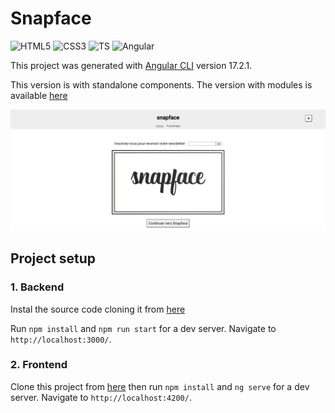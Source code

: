 # Snapface

![HTML5](https://img.shields.io/badge/HTML5-E34F26?style=for-the-badge&logo=html5&logoColor=white)
![CSS3](https://img.shields.io/badge/CSS3-1572B6?style=for-the-badge&logo=css3&logoColor=white)
![TS](https://img.shields.io/badge/TypeScript-F7DF1E?style=for-the-badge&logo=typescript&logoColor=black)
![Angular](https://img.shields.io/badge/angular-%23DD0031.svg?style=for-the-badge&logo=angular&logoColor=white)

This project was generated with [Angular CLI](https://github.com/angular/angular-cli) version 17.2.1.

This version is with standalone components.
The version with modules is available [here](https://github.com/ZhannaZucher/snapface-angular-with-modules)

![snapface](screenshot.png)

## Project setup

### 1. Backend

Instal the source code cloning it from [here](https://github.com/OpenClassrooms-Student-Center/angular-intermediate-backend)

Run `npm install` and `npm run start` for a dev server. Navigate to `http://localhost:3000/`.

### 2. Frontend

Clone this project from [here](https://github.com/ZhannaZucher/snapface-angular-app) then run `npm install` and `ng serve` for a dev server. Navigate to `http://localhost:4200/`.
